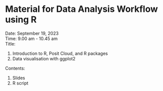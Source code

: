 # Material for Data Analysis Workflow using R
Date: September 19, 2023   
Time: 9.00 am - 10.45 am   
Title: 
1. Introduction to R, Posit Cloud, and R packages
2. Data visualisation with ggplot2

Contents:
1. Slides
2. R script


